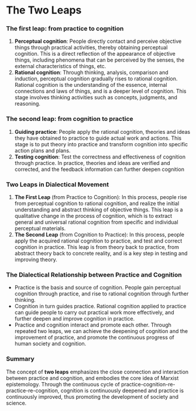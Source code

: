 # The Two Leaps

### The first leap: from practice to cognition

1. **Perceptual cognition**: People directly contact and perceive objective things through practical activities, thereby obtaining perceptual cognition. This is a direct reflection of the appearance of objective things, including phenomena that can be perceived by the senses, the external characteristics of things, etc.
2. **Rational cognition**: Through thinking, analysis, comparison and induction, perceptual cognition gradually rises to rational cognition. Rational cognition is the understanding of the essence, internal connections and laws of things, and is a deeper level of cognition. This stage involves thinking activities such as concepts, judgments, and reasoning.

### The second leap: from cognition to practice

1. **Guiding practice**: People apply the rational cognition, theories and ideas they have obtained to practice to guide actual work and actions. This stage is to put theory into practice and transform cognition into specific action plans and plans.
2. **Testing cognition**: Test the correctness and effectiveness of cognition through practice. In practice, theories and ideas are verified and corrected, and the feedback information can further deepen cognition

### Two Leaps in Dialectical Movement

1. **The First Leap** (from Practice to Cognition): In this process, people rise from perceptual cognition to rational cognition, and realize the initial understanding and abstract thinking of objective things. This leap is a qualitative change in the process of cognition, which is to extract general and universal rational cognition from specific and individual perceptual materials.
2. **The Second Leap** (from Cognition to Practice): In this process, people apply the acquired rational cognition to practice, and test and correct cognition in practice. This leap is from theory back to practice, from abstract theory back to concrete reality, and is a key step in testing and improving theory.

### The Dialectical Relationship between Practice and Cognition

- Practice is the basis and source of cognition. People gain perceptual cognition through practice, and rise to rational cognition through further thinking.
- Cognition in turn guides practice. Rational cognition applied to practice can guide people to carry out practical work more effectively, and further deepen and improve cognition in practice.
- Practice and cognition interact and promote each other. Through repeated two leaps, we can achieve the deepening of cognition and the improvement of practice, and promote the continuous progress of human society and cognition.

### Summary

The concept of **two leaps** emphasizes the close connection and interaction between practice and cognition, and embodies the core idea of ​​Marxist epistemology. Through the continuous cycle of practice-cognition-re-practice-re-cognition, cognition is continuously deepened and practice is continuously improved, thus promoting the development of society and science.